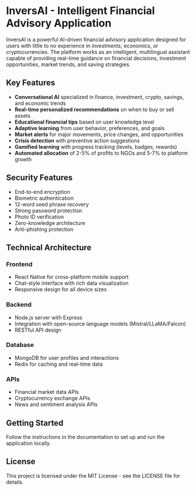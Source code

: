 # InversAI - Intelligent Financial Advisory Application

InversAI is a powerful AI-driven financial advisory application designed for users with little to no experience in investments, economics, or cryptocurrencies. The platform works as an intelligent, multilingual assistant capable of providing real-time guidance on financial decisions, investment opportunities, market trends, and saving strategies.

## Key Features

- **Conversational AI** specialized in finance, investment, crypto, savings, and economic trends
- **Real-time personalized recommendations** on when to buy or sell assets
- **Educational financial tips** based on user knowledge level
- **Adaptive learning** from user behavior, preferences, and goals
- **Market alerts** for major movements, price changes, and opportunities
- **Crisis detection** with preventive action suggestions
- **Gamified learning** with progress tracking (levels, badges, rewards)
- **Automated allocation** of 2-5% of profits to NGOs and 5-7% to platform growth

## Security Features

- End-to-end encryption
- Biometric authentication
- 12-word seed phrase recovery
- Strong password protection
- Photo ID verification
- Zero-knowledge architecture
- Anti-phishing protection

## Technical Architecture

### Frontend
- React Native for cross-platform mobile support
- Chat-style interface with rich data visualization
- Responsive design for all device sizes

### Backend
- Node.js server with Express
- Integration with open-source language models (Mistral/LLaMA/Falcon)
- RESTful API design

### Database
- MongoDB for user profiles and interactions
- Redis for caching and real-time data

### APIs
- Financial market data APIs
- Cryptocurrency exchange APIs
- News and sentiment analysis APIs

## Getting Started

Follow the instructions in the documentation to set up and run the application locally.

## License

This project is licensed under the MIT License - see the LICENSE file for details.